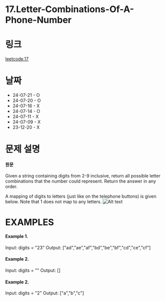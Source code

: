 # 17.Letter-Combinations-Of-A-Phone-Number

# 링크
[leetcode.17](https://leetcode.com/problems/letter-combinations-of-a-phone-number/description/?envType=study-plan-v2&envId=leetcode-75)

# 날짜
* 24-07-21 - O
* 24-07-20 - O
* 24-07-16 - X
* 24-07-14 - O
* 24-07-11 - X
* 24-07-09 - X
* 23-12-20 - X

# 문제 설명
#### 원문


Given a string containing digits from 2-9 inclusive, return all possible letter combinations that the number could represent. Return the answer in any order.

A mapping of digits to letters (just like on the telephone buttons) is given below. Note that 1 does not map to any letters.
![Alt text](https://assets.leetcode.com/uploads/2022/03/15/1200px-telephone-keypad2svg.png)



# EXAMPLES
#### Example 1.


Input: digits = "23"
Output: ["ad","ae","af","bd","be","bf","cd","ce","cf"]


#### Example 2.


Input: digits = ""
Output: []


#### Example 2.


Input: digits = "2"
Output: ["a","b","c"]
